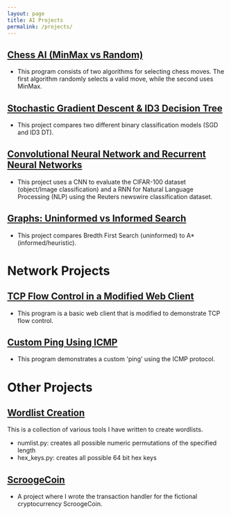 ```yaml
---
layout: page
title: AI Projects
permalink: /projects/
---
```


## [Chess AI (MinMax vs Random)](https://colab.research.google.com/drive/1jq7Ur6EGqN6bNQ9ytXGtnf4FSGfIpwPD)
- This program consists of two algorithms for selecting chess moves. The first algorithm randomly selects a valid move, while the second uses MinMax.

## [Stochastic Gradient Descent & ID3 Decision Tree](https://colab.research.google.com/drive/1Lmte5chcUrgygus6gbrhUu-Oag7Sv7g7?usp=sharing)
- This project compares two different binary classification models (SGD and ID3 DT).

## [Convolutional Neural Network and Recurrent Neural Networks](https://colab.research.google.com/drive/1_3ZlE0ayoA8yNihjkYcQNT_eEnIb_zV-?usp=sharing)
- This project uses a CNN to evaluate the CIFAR-100 dataset (object/Image classification) and a RNN for Natural Language Processing (NLP) using the Reuters newswire classification dataset.

## [Graphs: Uninformed vs Informed Search](https://colab.research.google.com/drive/1MpsRwayXhSvUhW9MVJX8YctMEGxyIkmb?usp=sharing)
- This project compares Bredth First Search (uninformed) to A* (informed/heuristic).

# Network Projects
## [TCP Flow Control in a Modified Web Client](https://github.com/tfrank0651/BasicWebClient)
- This program is a basic web client that is modified to demonstrate TCP flow control.

## [Custom Ping Using ICMP](https://github.com/tfrank0651/CustomPing)
- This program demonstrates a custom 'ping' using the ICMP protocol.

# Other Projects
## [Wordlist Creation](https://github.com/tfrank0651/Wordlist_Creation)
This is a collection of various tools I have written to create wordlists.
- numlist.py: creates all possible numeric permutations of the specified length
- hex_keys.py: creates all possible 64 bit hex keys

## [ScroogeCoin](https://github.com/tfrank0651/scroogecoin)
- A project where I wrote the transaction handler for the fictional cryptocurrency ScroogeCoin.
